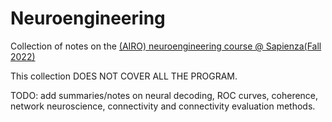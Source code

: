 # Neuroengineering

Collection of notes on the [(AIRO) neuroengineering course @ Sapienza(Fall 2022)](http://www.diag.uniroma1.it/automatica/?p=didattica/insegnamenti/NE&l=it)

This collection DOES NOT COVER ALL THE PROGRAM.

TODO: add summaries/notes on neural decoding, ROC curves, coherence, network neuroscience, connectivity and connectivity evaluation methods.